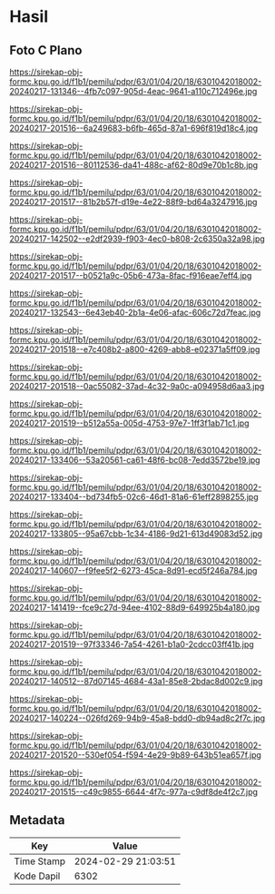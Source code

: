 # Hasil

## Foto C Plano

https://sirekap-obj-formc.kpu.go.id/f1b1/pemilu/pdpr/63/01/04/20/18/6301042018002-20240217-131346--4fb7c097-905d-4eac-9641-a110c712496e.jpg

https://sirekap-obj-formc.kpu.go.id/f1b1/pemilu/pdpr/63/01/04/20/18/6301042018002-20240217-201516--6a249683-b6fb-465d-87a1-696f819d18c4.jpg

https://sirekap-obj-formc.kpu.go.id/f1b1/pemilu/pdpr/63/01/04/20/18/6301042018002-20240217-201516--80112536-da41-488c-af62-80d9e70b1c8b.jpg

https://sirekap-obj-formc.kpu.go.id/f1b1/pemilu/pdpr/63/01/04/20/18/6301042018002-20240217-201517--81b2b57f-d19e-4e22-88f9-bd64a3247916.jpg

https://sirekap-obj-formc.kpu.go.id/f1b1/pemilu/pdpr/63/01/04/20/18/6301042018002-20240217-142502--e2df2939-f903-4ec0-b808-2c6350a32a98.jpg

https://sirekap-obj-formc.kpu.go.id/f1b1/pemilu/pdpr/63/01/04/20/18/6301042018002-20240217-201517--b0521a9c-05b6-473a-8fac-f916eae7eff4.jpg

https://sirekap-obj-formc.kpu.go.id/f1b1/pemilu/pdpr/63/01/04/20/18/6301042018002-20240217-132543--6e43eb40-2b1a-4e06-afac-606c72d7feac.jpg

https://sirekap-obj-formc.kpu.go.id/f1b1/pemilu/pdpr/63/01/04/20/18/6301042018002-20240217-201518--e7c408b2-a800-4269-abb8-e02371a5ff09.jpg

https://sirekap-obj-formc.kpu.go.id/f1b1/pemilu/pdpr/63/01/04/20/18/6301042018002-20240217-201518--0ac55082-37ad-4c32-9a0c-a094958d6aa3.jpg

https://sirekap-obj-formc.kpu.go.id/f1b1/pemilu/pdpr/63/01/04/20/18/6301042018002-20240217-201519--b512a55a-005d-4753-97e7-1ff3f1ab71c1.jpg

https://sirekap-obj-formc.kpu.go.id/f1b1/pemilu/pdpr/63/01/04/20/18/6301042018002-20240217-133406--53a20561-ca61-48f6-bc08-7edd3572be19.jpg

https://sirekap-obj-formc.kpu.go.id/f1b1/pemilu/pdpr/63/01/04/20/18/6301042018002-20240217-133404--bd734fb5-02c6-46d1-81a6-61eff2898255.jpg

https://sirekap-obj-formc.kpu.go.id/f1b1/pemilu/pdpr/63/01/04/20/18/6301042018002-20240217-133805--95a67cbb-1c34-4186-9d21-613d49083d52.jpg

https://sirekap-obj-formc.kpu.go.id/f1b1/pemilu/pdpr/63/01/04/20/18/6301042018002-20240217-140607--f9fee5f2-6273-45ca-8d91-ecd5f246a784.jpg

https://sirekap-obj-formc.kpu.go.id/f1b1/pemilu/pdpr/63/01/04/20/18/6301042018002-20240217-141419--fce9c27d-94ee-4102-88d9-649925b4a180.jpg

https://sirekap-obj-formc.kpu.go.id/f1b1/pemilu/pdpr/63/01/04/20/18/6301042018002-20240217-201519--97f33346-7a54-4261-b1a0-2cdcc03ff41b.jpg

https://sirekap-obj-formc.kpu.go.id/f1b1/pemilu/pdpr/63/01/04/20/18/6301042018002-20240217-140512--87d07145-4684-43a1-85e8-2bdac8d002c9.jpg

https://sirekap-obj-formc.kpu.go.id/f1b1/pemilu/pdpr/63/01/04/20/18/6301042018002-20240217-140224--026fd269-94b9-45a8-bdd0-db94ad8c2f7c.jpg

https://sirekap-obj-formc.kpu.go.id/f1b1/pemilu/pdpr/63/01/04/20/18/6301042018002-20240217-201520--530ef054-f594-4e29-9b89-643b51ea657f.jpg

https://sirekap-obj-formc.kpu.go.id/f1b1/pemilu/pdpr/63/01/04/20/18/6301042018002-20240217-201515--c49c9855-6644-4f7c-977a-c9df8de4f2c7.jpg


## Metadata

| Key        | Value               |
| ---------- | ------------------- |
| Time Stamp | 2024-02-29 21:03:51 |
| Kode Dapil | 6302                |



